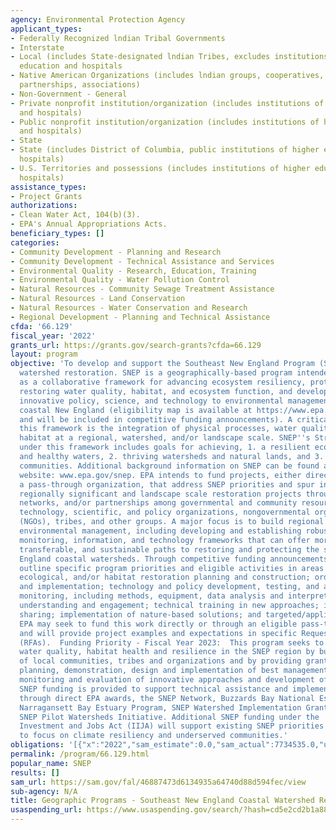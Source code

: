 ```yaml
---
agency: Environmental Protection Agency
applicant_types:
- Federally Recognized lndian Tribal Governments
- Interstate
- Local (includes State-designated lndian Tribes, excludes institutions of higher
  education and hospitals
- Native American Organizations (includes lndian groups, cooperatives, corporations,
  partnerships, associations)
- Non-Government - General
- Private nonprofit institution/organization (includes institutions of higher education
  and hospitals)
- Public nonprofit institution/organization (includes institutions of higher education
  and hospitals)
- State
- State (includes District of Columbia, public institutions of higher education and
  hospitals)
- U.S. Territories and possessions (includes institutions of higher education and
  hospitals)
assistance_types:
- Project Grants
authorizations:
- Clean Water Act, 104(b)(3).
- EPA's Annual Appropriations Acts.
beneficiary_types: []
categories:
- Community Development - Planning and Research
- Community Development - Technical Assistance and Services
- Environmental Quality - Research, Education, Training
- Environmental Quality - Water Pollution Control
- Natural Resources - Community Sewage Treatment Assistance
- Natural Resources - Land Conservation
- Natural Resources - Water Conservation and Research
- Regional Development - Planning and Technical Assistance
cfda: '66.129'
fiscal_year: '2022'
grants_url: https://grants.gov/search-grants?cfda=66.129
layout: program
objective: 'To develop and support the Southeast New England Program (SNEP) for coastal
  watershed restoration. SNEP is a geographically-based program intended to serve
  as a collaborative framework for advancing ecosystem resiliency, protecting and
  restoring water quality, habitat, and ecosystem function, and developing and applying
  innovative policy, science, and technology to environmental management in southeast
  coastal New England (eligibility map is available at https://www.epa.gov/snep/background-information-southeast-new-england-program
  and will be included in competitive funding announcements). A critical aspect of
  this framework is the integration of physical processes, water quality, and critical
  habitat at a regional, watershed, and/or landscape scale. SNEP''s Strategic Plan
  under this framework includes goals for achieving, 1. a resilient ecosystem of safe
  and healthy waters, 2. thriving watersheds and natural lands, and 3. sustainable
  communities. Additional background information on SNEP can be found at the following
  website: www.epa.gov/snep. EPA intends to fund projects, either directly or via
  a pass-through organization, that address SNEP priorities and spur investments in
  regionally significant and landscape scale restoration projects through projects,
  networks, and/or partnerships among governmental and community resource managers,
  technology, scientific, and policy organizations, nongovernmental organizations
  (NGOs), tribes, and other groups. A major focus is to build regional capacity for
  environmental management, including developing and establishing robust institutional,
  monitoring, information, and technology frameworks that can offer more effective,
  transferable, and sustainable paths to restoring and protecting the southeast New
  England coastal watersheds. Through competitive funding announcements, EPA will
  outline specific program priorities and eligible activities in areas such as environmental,
  ecological, and/or habitat restoration planning and construction; ordinance adoption
  and implementation; technology and policy development, testing, and adoption; financing;
  monitoring, including methods, equipment, data analysis and interpretation; public
  understanding and engagement; technical training in new approaches; information
  sharing; implementation of nature-based solutions; and targeted/applied research.
  EPA may seek to fund this work directly or through an eligible pass-through organization
  and will provide project examples and expectations in specific Request for Applications
  (RFAs).  Funding Priority - Fiscal Year 2023:  This program seeks to restore improve
  water quality, habitat health and resilience in the SNEP region by building capacity
  of local communities, tribes and organizations and by providing grants to support
  planning, demonstration, design and implementation of best management practices,
  monitoring and evaluation of innovative approaches and development of new technologies.
  SNEP funding is provided to support technical assistance and implementation grants
  through direct EPA awards, the SNEP Network, Buzzards Bay National Estuary Program,
  Narragansett Bay Estuary Program, SNEP Watershed Implementation Grants and/or a
  SNEP Pilot Watersheds Initiative. Additional SNEP funding under the  Infrastructure,
  Investment and Jobs Act (IIJA) will support existing SNEP priorities and will begin
  to focus on climate resiliency and underserved communities.'
obligations: '[{"x":"2022","sam_estimate":0.0,"sam_actual":7734535.0,"usa_spending_actual":6211475.0},{"x":"2023","sam_estimate":8025614.0,"sam_actual":0.0,"usa_spending_actual":2000777.0},{"x":"2024","sam_estimate":0.0,"sam_actual":0.0,"usa_spending_actual":0.0}]'
permalink: /program/66.129.html
popular_name: SNEP
results: []
sam_url: https://sam.gov/fal/46887473d6134935a64740d88d594fec/view
sub-agency: N/A
title: Geographic Programs - Southeast New England Coastal Watershed Restoration Program
usaspending_url: https://www.usaspending.gov/search/?hash=cd5e2cd2b1a889ec6f05d8e92ba97b24
---
```

